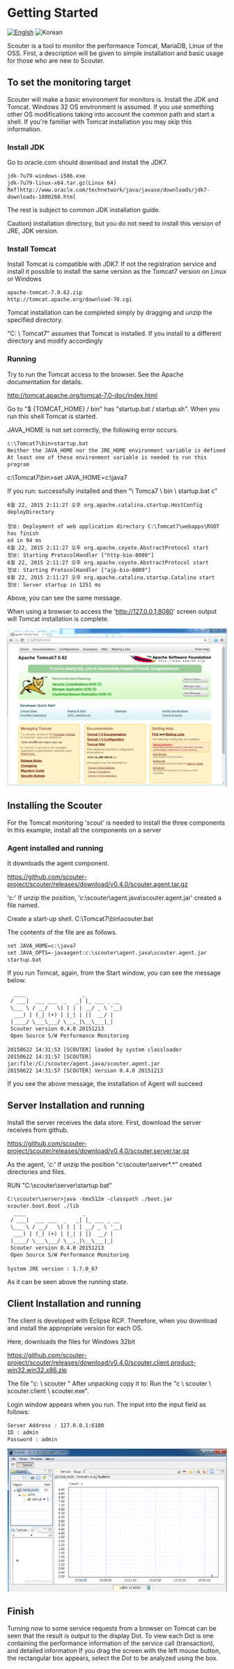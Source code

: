 # Getting Started
[![Englsh](https://img.shields.io/badge/language-English-red.svg)](Getting-Started.md) ![Korean](https://img.shields.io/badge/language-Korean-blue.svg)

Scouter is a tool to monitor the performance Tomcat, MariaDB, Linux of the OSS.
First, a description will be given to simple installation and basic usage for those who are new to Scouter.

## To set the monitoring target
Scouter will make a basic environment for monitors is. Install the JDK and Tomcat.
Windows 32 OS environment is assumed. If you use something other OS modifications taking into account the common path and start a shell.
If you're familiar with Tomcat installation you may skip this information.

### Install JDK
Go to oracle.com should download and install the JDK7.
```
jdk-7u79-windows-i586.exe
jdk-7u79-linux-x64.tar.gz(Linux 64)
Ref)http://www.oracle.com/technetwork/java/javase/downloads/jdk7-downloads-1880260.html
```
The rest is subject to common JDK installation guide.

Caution) installation directory, but you do not need to install this version of JRE, JDK version.

### Install Tomcat
Install Tomcat is compatible with JDK7. If not the registration service and install it possible to install the same version as the Tomcat7 version on Linux or Windows
```
apache-tomcat-7.0.62.zip
http://tomcat.apache.org/download-70.cgi
```
Tomcat installation can be completed simply by dragging and unzip the specified directory.

"C: \ Tomcat7" assumes that Tomcat is installed. If you install to a different directory and modify accordingly


### Running
Try to run the Tomcat access to the browser. See the Apache documentation for details.

http://tomcat.apache.org/tomcat-7.0-doc/index.html

Go to "$ {TOMCAT_HOME} / bin" has "startup.bat / startup.sh". When you run this shell Tomcat is started.

JAVA_HOME is not set correctly, the following error occurs.
```
c:\Tomcat7\bin>startup.bat
Neither the JAVA_HOME nor the JRE_HOME environment variable is defined
At least one of these environment variable is needed to run this program
```
c:\Tomcat7\bin>set JAVA_HOME=c:\java7

If you run: successfully installed and then "\ Tomca7 \ bin \ startup.bat c"

```
6월 22, 2015 2:11:27 오후 org.apache.catalina.startup.HostConfig deployDirectory

정보: Deployment of web application directory C:\Tomcat7\webapps\ROOT has finish
ed in 94 ms
6월 22, 2015 2:11:27 오후 org.apache.coyote.AbstractProtocol start
정보: Starting ProtocolHandler ["http-bio-8080"]
6월 22, 2015 2:11:27 오후 org.apache.coyote.AbstractProtocol start
정보: Starting ProtocolHandler ["ajp-bio-8009"]
6월 22, 2015 2:11:27 오후 org.apache.catalina.startup.Catalina start
정보: Server startup in 1251 ms
```
Above, you can see the same message. 

When using a browser to access the 'http://127.0.0.1:8080' screen output will Tomcat installation is complete.

![Tomcat](../img/main/getting_started_tomcat.png)

## Installing the Scouter
For the Tomcat monitoring 'scout' is needed to install the three components
In this example, install all the components on a server

### Agent installed and running
It downloads the agent component. 

https://github.com/scouter-project/scouter/releases/download/v0.4.0/scouter.agent.tar.gz

'c:\' If unzip the position, 'c:\scouter\agent.java\scouter.agent.jar' created a file named.

Create a start-up shell.
C:\Tomcat7\bin\scouter.bat

The contents of the file are as follows.
```
set JAVA_HOME=c:\java7
set JAVA_OPTS=-javaagent:c:\scouter\agent.java\scouter.agent.jar
startup.bat
```
If you run Tomcat, again, from the Start window, you can see the message below.
```
  ____                  _
 / ___|  ___ ___  _   _| |_ ___ _ __
 \___ \ / __/   \| | | | __/ _ \ '__|
  ___) | (_| (+) | |_| | ||  __/ |
 |____/ \___\___/ \__,_|\__\___|_|
 Scouter version 0.4.0 20151213
 Open Source S/W Performance Monitoring

20150622 14:31:53 [SCOUTER] loaded by system classloader
20150622 14:31:57 [SCOUTER] jar:file:/C:/scouter/agent.java/scouter.agent.jar
20150622 14:31:57 [SCOUTER] Version 0.4.0 20151213
```
If you see the above message, the installation of Agent will succeed


## Server Installation and running
Install the server receives the data store. First, download the server receives from github.

https://github.com/scouter-project/scouter/releases/download/v0.4.0/scouter.server.tar.gz

As the agent, 'c:\' If unzip the position "c:\scouter\server\*.*" created directories and files.

RUN "C:\scouter\server\startup.bat"

```
C:\scouter\server>java -Xmx512m -classpath ./boot.jar scouter.boot.Boot ./lib
  ____                  _
 / ___|  ___ ___  _   _| |_ ___ _ __
 \___ \ / __/   \| | | | __/ _ \ '__|
  ___) | (_| (+) | |_| | ||  __/ |
 |____/ \___\___/ \__,_|\__\___|_|
 Scouter version 0.4.0 20151213
 Open Source S/W Performance Monitoring

System JRE version : 1.7.0_67

```

As it can be seen above the running state.

## Client Installation and running
The client is developed with Eclipse RCP. Therefore, when you download and install the appropriate version for each OS.

Here, downloads the files for Windows 32bit

https://github.com/scouter-project/scouter/releases/download/v0.4.0/scouter.client.product-win32.win32.x86.zip

The file "c: \ scouter \" After unpacking copy it to: Run the "c \ scouter \ scouter.client \ scouter.exe".

Login window appears when you run. The input into the input field as follows:
```
Server Address : 127.0.0.1:6100
ID : admin
Password : admin
```

![Scouter](../img/main/getting_started_scouter.png)

## Finish
Turning now to some service requests from a browser on Tomcat can be seen that the result is output to the display Dot.
To view each Dot is one containing the performance information of the service call (transaction), and detailed information
If you drag the screen with the left mouse button, the rectangular box appears, select the Dot to be analyzed using the box.